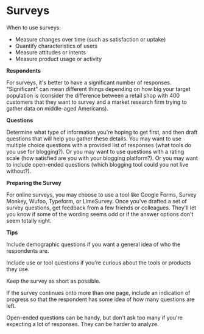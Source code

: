 # Surveys

When to use surveys:

* Measure changes over time (such as satisfaction or uptake)
* Quantify characteristics of users
* Measure attitudes or intents
* Measure product usage or activity


__Respondents__

For surveys, it's better to have a significant number of responses.  "Significant" can mean different things depending on how big your target population is (consider the difference between a retail shop with 400 customers that they want to survey and a market research firm trying to gather data on middle-aged Americans).


__Questions__

Determine what type of information you're hoping to get first, and then draft questions that will help you gather these details.
You may want to use multiple choice questions with a provided list of responses (what tools do you use for blogging?).
Or you may want to use questions with a rating scale (how satisfied are you with your blogging platform?).
Or you may want to include open-ended questions (which blogging tool could you not live without?).


__Preparing the Survey__

For online surveys, you may choose to use a tool like Google Forms, Survey Monkey, Wufoo, Typeform, or LimeSurvey.  Once you've drafted a set of survey questions, get feedback from a few friends or colleagues.  They'll let you know if some of the wording seems odd or if the answer options don't seem totally right.

__Tips__

Include demographic questions if you want a general idea of who the respondents are.

Include use or tool questions if you're curious about the tools or products they use.

Keep the survey as short as possible.

If the survey continues onto more than one page, include an indication of progress so that the respondent has some idea of how many questions are left.

Open-ended questions can be handy, but don't ask too many if you're expecting a lot of responses.  They can be harder to analyze.
